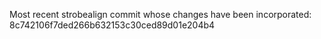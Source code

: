 
Most recent strobealign commit whose changes have been incorporated:
8c742106f7ded266b632153c30ced89d01e204b4